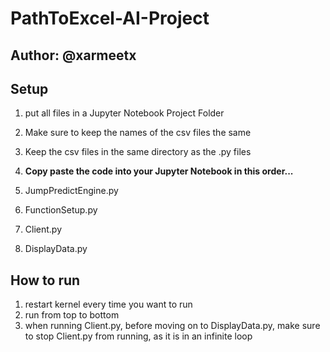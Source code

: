 # PathToExcel-AI-Project
## Author: @xarmeetx

## Setup
1. put all files in a Jupyter Notebook Project Folder
2. Make sure to keep the names of the csv files the same
3. Keep the csv files in the same directory as the .py files

4. __Copy paste the code into your Jupyter Notebook in this order...__
  1. JumpPredictEngine.py
  2. FunctionSetup.py
  3. Client.py
  4. DisplayData.py

## __**How to run**__
1. restart kernel every time you want to run
2. run from top to bottom
3. when running Client.py, before moving on to DisplayData.py, make sure to stop Client.py from running, as it is in an infinite loop
